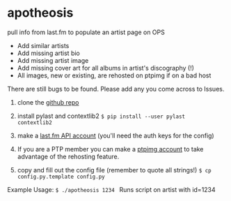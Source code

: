 # apotheosis
pull info from last.fm to populate an artist page on OPS

* Add similar artists
* Add missing artist bio
* Add missing artist image
* Add missing cover art for all albums in artist's discography (!)
* All images, new or existing, are rehosted on ptpimg if on a bad host

There are still bugs to be found. Please add any you come across to Issues.


1. clone the [github repo](https://github.com/Suit-Of-Sables/apotheosis)

2. install pylast and contextlib2 <code>$ pip install --user pylast contextlib2</code>

3. make a [last.fm API account](https://www.last.fm/api) (you'll need the auth keys for the config)

4. If you are a PTP member you can make a [ptpimg account](https://ptpimg.me) to take advantage of the rehosting feature.

5. copy and fill out the config file (remember to quote all strings!) <code>$ cp config.py.template config.py</code>

Example Usage: <code>$ ./apotheosis 1234 </code>
Runs script on artist with id=1234
